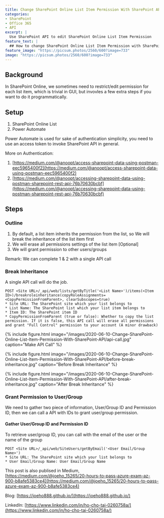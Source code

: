 ```yaml
---
title: Change SharePoint Online List Item Permission With SharePoint API
categories:
- SharePoint
- Office 365
- API
excerpt: |
  Use SharePoint API to edit SharePoint Online List Item Permission
feature_text: |
  ## How to change SharePoint Online List Item Permission with SharePoint API
feature_image: "https://picsum.photos/2560/600?image=733"
image: "https://picsum.photos/2560/600?image=733"
---
```


## Background
In SharePoint Online, we sometimes need to restrict/edit permission for each list item, which is trivial in GUI, but invovles a few extra steps if you want to do it programmatically.

## Setup
1. SharePoint Online List
2. Power Automate

Power Automate is used for sake of authentication simplicity, you need to use an access token to invoke SharePoint API in general.

More on Authentication:
1. [https://medium.com/@anoopt/access-sharepoint-data-using-postman-eec5965400f2](https://medium.com/@anoopt/access-sharepoint-data-using-postman-eec5965400f2)
2. [https://medium.com/@anoopt/accessing-sharepoint-data-using-postman-sharepoint-rest-api-76b70630bcbf](https://medium.com/@anoopt/accessing-sharepoint-data-using-postman-sharepoint-rest-api-76b70630bcbf)

## Steps

### Outline
1. By default, a list item inherits the permission from the list, so
We will break the inheritance of the list item first
2. We will erase all permissions settings of the list item [Optional]
3. We will grant permission to other users/groups

Remark: We can complete 1 & 2 with a single API call

### Break Inheritance
A single API call will do the job.
```
POST <Site URL>/_api/web/lists/getByTitle('<List Name>')/items(<Item ID>)/breakroleinheritance(copyRoleAssignments=<CopyPermissionFromParent>, clearSubscopes=true)
* Site URL: The SharePoint site which your list belongs to
* List Name: The SharePoint list which your list item belongs to
* Item ID: The SharePoint item ID
* CopyPermissionFromParent (true or false): Whether to copy the list permission. If it is false, this API call will erase all permissions and grant "Full Control" permission to your account (A minor drawback)
```
{% include figure.html image="/images/2020-06-10-Change-SharePoint-Online-List-Item-Permission-With-SharePoint-API/api-call.jpg" caption="Make API Call" %}

{% include figure.html image="/images/2020-06-10-Change-SharePoint-Online-List-Item-Permission-With-SharePoint-API/before-break-inheritance.jpg" caption="Before Break Inheritance" %}

{% include figure.html image="/images/2020-06-10-Change-SharePoint-Online-List-Item-Permission-With-SharePoint-API/after-break-inheritance.jpg" caption="After Break Inheritance" %}

### Grant Permission to User/Group
We need to gather two piece of information, User/Group ID and Permission ID, then we can call a API with IDs to grant user/group permission.

#### Gather User/Group ID and Permission ID
To retrieve user/group ID, you can call with the email of the user or the name of the group

```
POST <Site URL>/_api/web/SiteUsers/getByEmail('<User Email/Group Name>')
* Site URL: The SharePoint site which your list belongs to
* User Email/Group Name: User Email/Group Name
```

This post is also publised in Medium, [https://medium.com/@joeho_15265/20-hours-to-pass-azure-exam-az-900-b8afe5383ce4](https://medium.com/@joeho_15265/20-hours-to-pass-azure-exam-az-900-b8afe5383ce4)

Blog: [https://joeho888.github.io/](https://joeho888.github.io/)

LinkedIn: [https://www.linkedin.com/in/ho-cho-tai-0260758a/](https://www.linkedin.com/in/ho-cho-tai-0260758a/)
